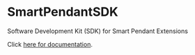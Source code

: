 # SmartPendantSDK
Software Development Kit (SDK) for Smart Pendant Extensions

Click [here for documentation](https://yaskawa-global.github.io/SmartPendantSDK/).
